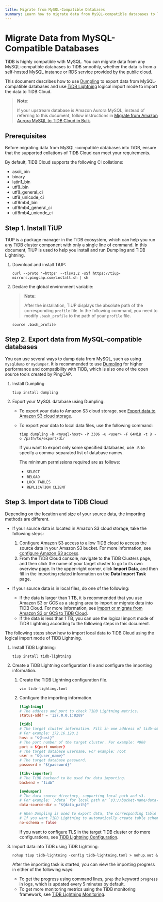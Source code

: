 ```yaml
---
title: Migrate from MySQL-Compatible Databases
summary: Learn how to migrate data from MySQL-compatible databases to TiDB Cloud using the Dumpling and TiDB Lightning tools.
---
```


# Migrate Data from MySQL-Compatible Databases

TiDB is highly compatible with MySQL. You can migrate data from any MySQL-compatible databases to TiDB smoothly, whether the data is from a self-hosted MySQL instance or RDS service provided by the public cloud.

This document describes how to use [Dumpling](/dumpling-overview.md) to export data from MySQL-compatible databases and use [TiDB Lightning](https://docs.pingcap.com/tidb/stable/tidb-lightning-overview) logical import mode to import the data to TiDB Cloud. 

> **Note:**
>
> If your upstream database is Amazon Aurora MySQL, instead of referring to this document, follow instructions in [Migrate from Amazon Aurora MySQL to TiDB Cloud in Bulk](/tidb-cloud/migrate-from-aurora-bulk-import.md).

## Prerequisites

Before migrating data from MySQL-compatible databases into TiDB, ensure that the supported collations of TiDB Cloud can meet your requirements.

By default, TiDB Cloud supports the following CI collations:

- ascii_bin
- binary
- latin1_bin
- utf8_bin
- utf8_general_ci
- utf8_unicode_ci
- utf8mb4_bin
- utf8mb4_general_ci
- utf8mb4_unicode_ci

## Step 1. Install TiUP

TiUP is a package manager in the TiDB ecosystem, which can help you run any TiDB cluster component with only a single line of command. In this document, TiUP is used to help you install and run Dumpling and TiDB Lightning.

1. Download and install TiUP:

    
    ```shell
    curl --proto '=https' --tlsv1.2 -sSf https://tiup-mirrors.pingcap.com/install.sh | sh
    ```

2. Declare the global environment variable:

    > **Note:**
    >
    > After the installation, TiUP displays the absolute path of the corresponding `profile` file. In the following command, you need to modify `.bash_profile` to the path of your `profile` file.

    
    ```shell
    source .bash_profile
    ```

## Step 2. Export data from MySQL-compatible databases

You can use several ways to dump data from MySQL, such as using `mysqldump` or `mydumper`. It is recommended to use [Dumpling](/dumpling-overview.md) for higher performance and compatibility with TiDB, which is also one of the open source tools created by PingCAP.

1. Install Dumpling:

    
    ```shell
    tiup install dumpling
    ```

2. Export your MySQL database using Dumpling.

    - To export your data to Amazon S3 cloud storage, see [Export data to Amazon S3 cloud storage](/dumpling-overview.md#export-data-to-amazon-s3-cloud-storage). 
    - To export your data to local data files, use the following command:

        
        ```shell
        tiup dumpling -h <mysql-host> -P 3306 -u <user> -F 64MiB -t 8 -o /path/to/export/dir
        ```

        If you want to export only some specified databases, use `-B` to specify a comma-separated list of database names.

        The minimum permissions required are as follows:

        - `SELECT`
        - `RELOAD`
        - `LOCK TABLES`
        - `REPLICATION CLIENT`

## Step 3. Import data to TiDB Cloud

Depending on the location and size of your source data, the importing methods are different.  

- If your source data is located in Amazon S3 cloud storage, take the following steps:

    1. Configure Amazon S3 access to allow TiDB cloud to access the source data in your Amazon S3 bucket. For more information, see [configure Amazon S3 access](/tidb-cloud/config-s3-and-gcs-access.md#configure-amazon-s3-access). 
    2. From the TiDB Cloud console, navigate to the TiDB Clusters page, and then click the name of your target cluster to go to its own overview page. In the upper-right corner, click **Import Data**, and then fill in the importing related information on the **Data Import Task** page.

- If your source data is in local files, do one of the following:

    - If the data is larger than 1 TB, it is recommended that you use Amazon S3 or GCS as a staging area to import or migrate data into TiDB Cloud. For more information, see [Import or migrate from Amazon S3 or GCS to TiDB Cloud](/tidb-cloud/migrate-from-amazon-s3-or-gcs.md). 
    - If the data is less than 1 TB, you can use the logical import mode of TiDB Lightning according to the following steps in this document.

The following steps show how to import local data to TiDB Cloud using the logical import mode of TiDB Lightning.

1. Install TiDB Lightning:

    
    ```shell
    tiup install tidb-lightning
    ```

2. Create a TiDB Lightning configuration file and configure the importing information. 

    1. Create the TiDB Lightning configuration file. 

        
        ```shell
        vim tidb-lighting.toml
        ```

    2. Configure the importing information.       

        
        ```toml
        [lightning] 
        # The address and port to check TiDB Lightning metrics.
        status-addr = '127.0.0.1:8289'

        [tidb]
        # The target cluster information. Fill in one address of tidb-server. 
        # For example: 172.16.128.1
        host = "${host}" 
        # The port number of the target cluster. For example: 4000
        port = ${port number}
        # The target database username. For example: root
        user = "${user_name}" 
        # The target database password. 
        password = "${password}" 

        [tikv-importer]
        # The TiDB backend to be used for data importing. 
        backend = "tidb"

        [mydumper]
        # The data source directory, supporting local path and s3.
        # For example: `/data` for local path or `s3://bucket-name/data-path` for s3
        data-source-dir = "${data_path}"  

        # When Dumpling is used to export data, the corresponding table schemas are exported too by default. 
        # If you want TiDB Lightning to automatically create table schemas in TiDB Cloud according to the exported schemas, set no-schema to false. 
        no-schema = false
        ```

       If you want to configure TLS in the target TiDB cluster or do more configurations, see [TiDB Lightning Configuration](https://docs.pingcap.com/tidb/stable/tidb-lightning-configuration).

3. Import data into TiDB using TiDB Lightning:

    
    ```shell
    nohup tiup tidb-lightning -config tidb-lightning.toml > nohup.out &
    ```

    After the importing task is started, you can view the importing progress in either of the following ways:

    - To get the progress using command lines, `grep` the keyword `progress` in logs, which is updated every 5 minutes by default.
    - To get more monitoring metrics using the TiDB monitoring framework, see [TiDB Lightning Monitoring](https://docs.pingcap.com/tidb/stable/monitor-tidb-lightning).